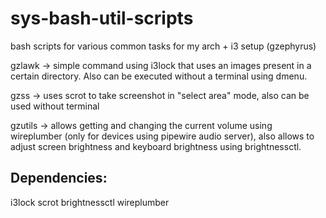 # sys-bash-util-scripts
bash scripts for various common tasks for my arch + i3 setup (gzephyrus)

gzlawk -> simple command using i3lock that uses an images present in a  certain directory. Also can be executed without a terminal using dmenu.

gzss -> uses scrot to take screenshot in "select area" mode, also can be used without terminal

gzutils -> allows getting and changing the current volume using wireplumber (only for devices using pipewire audio server), also allows to adjust screen brightness and keyboard brightness using brightnessctl.

## Dependencies:
i3lock
scrot
brightnessctl
wireplumber
